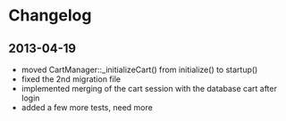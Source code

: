 # Changelog

## 2013-04-19

 * moved CartManager::_initializeCart() from initialize() to startup()
 * fixed the 2nd migration file
 * implemented merging of the cart session with the database cart after login
 * added a few more tests, need more